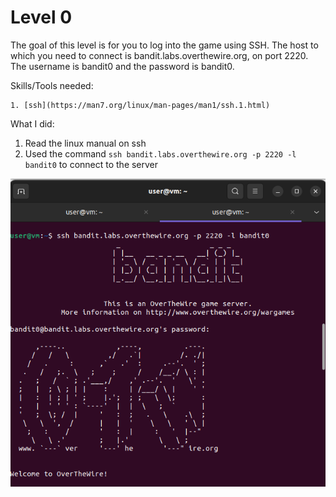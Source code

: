 # Level 0
The goal of this level is for you to log into the game using SSH. The host to which you need to connect is bandit.labs.overthewire.org, on port 2220. The username is bandit0 and the password is bandit0.

Skills/Tools needed:
```
1. [ssh](https://man7.org/linux/man-pages/man1/ssh.1.html)
```

What I did:
1. Read the linux manual on ssh
2. Used the command `ssh bandit.labs.overthewire.org -p 2220 -l bandit0` to connect to the server

![alt text](level0.png)